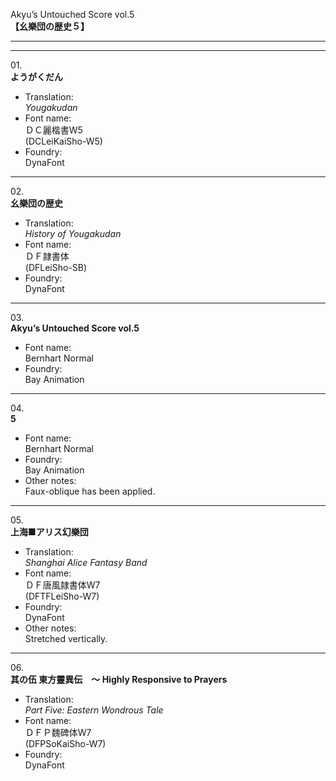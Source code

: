 Akyu’s Untouched Score vol.5  
**【幺樂団の歴史５】**

---  
---

01\.  
**ようがくだん**
  - Translation:  
*Yougakudan*
  - Font name:  
ＤＣ麗楷書W5  
(DCLeiKaiSho-W5)
  - Foundry:  
DynaFont

---

02\.  
**幺樂団の歴史**
  - Translation:  
*History of Yougakudan*
  - Font name:  
ＤＦ隷書体  
(DFLeiSho-SB)
  - Foundry:  
DynaFont

---

03\.  
**Akyu’s Untouched Score vol.5**
  - Font name:  
Bernhart Normal
  - Foundry:  
Bay Animation

---

04\.  
**5**
  - Font name:  
Bernhart Normal
  - Foundry:  
Bay Animation
  - Other notes:  
Faux-oblique has been applied.

---

05\.  
**上海■アリス幻樂団**
  - Translation:  
*Shanghai Alice Fantasy Band*
  - Font name:  
ＤＦ唐風隷書体W7  
(DFTFLeiSho-W7)
  - Foundry:  
DynaFont
  - Other notes:  
Stretched vertically.

---

06\.  
**其の伍 東方靈異伝　～ Highly Responsive to Prayers**
  - Translation:  
*Part Five: Eastern Wondrous Tale*
  - Font name:  
ＤＦＰ魏碑体W7  
(DFPSoKaiSho-W7)
  - Foundry:  
DynaFont
